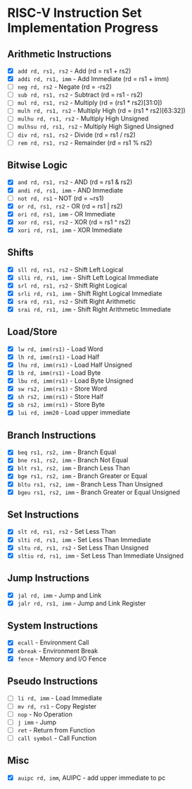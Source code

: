 # RISC-V Instruction Set Implementation Progress

## Arithmetic Instructions
- [x] `add rd, rs1, rs2` - Add (rd = rs1 + rs2)
- [x] `addi rd, rs1, imm` - Add Immediate (rd = rs1 + imm)
- [ ] `neg rd, rs2` - Negate (rd = -rs2)
- [ ] `sub rd, rs1, rs2` - Subtract (rd = rs1 - rs2)
- [ ] `mul rd, rs1, rs2` - Multiply (rd = (rs1 * rs2)[31:0])
- [ ] `mulh rd, rs1, rs2` - Multiply High (rd = (rs1 * rs2)[63:32])
- [ ] `mulhu rd, rs1, rs2` - Multiply High Unsigned
- [ ] `mulhsu rd, rs1, rs2` - Multiply High Signed Unsigned
- [ ] `div rd, rs1, rs2` - Divide (rd = rs1 / rs2)
- [ ] `rem rd, rs1, rs2` - Remainder (rd = rs1 % rs2)

## Bitwise Logic
- [x] `and rd, rs1, rs2` - AND (rd = rs1 & rs2)
- [x] `andi rd, rs1, imm` - AND Immediate
- [ ] `not rd, rs1` - NOT (rd = ~rs1) 
- [x] `or rd, rs1, rs2` - OR (rd = rs1 | rs2)
- [x] `ori rd, rs1, imm` - OR Immediate
- [x] `xor rd, rs1, rs2` - XOR (rd = rs1 ^ rs2)
- [x] `xori rd, rs1, imm` - XOR Immediate

## Shifts
- [x] `sll rd, rs1, rs2` - Shift Left Logical
- [x] `slli rd, rs1, imm` - Shift Left Logical Immediate
- [x] `srl rd, rs1, rs2` - Shift Right Logical
- [x] `srli rd, rs1, imm` - Shift Right Logical Immediate
- [x] `sra rd, rs1, rs2` - Shift Right Arithmetic
- [x] `srai rd, rs1, imm` - Shift Right Arithmetic Immediate

## Load/Store
- [x] `lw rd, imm(rs1)` - Load Word
- [x] `lh rd, imm(rs1)` - Load Half
- [x] `lhu rd, imm(rs1)` - Load Half Unsigned
- [x] `lb rd, imm(rs1)` - Load Byte
- [x] `lbu rd, imm(rs1)` - Load Byte Unsigned
- [x] `sw rs2, imm(rs1)` - Store Word
- [x] `sh rs2, imm(rs1)` - Store Half
- [x] `sb rs2, imm(rs1)` - Store Byte
- [x] `lui rd, imm20` - Load upper immediate

## Branch Instructions
- [x] `beq rs1, rs2, imm` - Branch Equal
- [x] `bne rs1, rs2, imm` - Branch Not Equal
- [x] `blt rs1, rs2, imm` - Branch Less Than
- [x] `bge rs1, rs2, imm` - Branch Greater or Equal
- [x] `bltu rs1, rs2, imm` - Branch Less Than Unsigned
- [x] `bgeu rs1, rs2, imm` - Branch Greater or Equal Unsigned

## Set Instructions
- [x] `slt rd, rs1, rs2` - Set Less Than
- [x] `slti rd, rs1, imm` - Set Less Than Immediate
- [x] `sltu rd, rs1, rs2` - Set Less Than Unsigned
- [x] `sltiu rd, rs1, imm` - Set Less Than Immediate Unsigned

## Jump Instructions
- [x] `jal rd, imm` - Jump and Link
- [x] `jalr rd, rs1, imm` - Jump and Link Register

## System Instructions
- [x] `ecall` - Environment Call
- [x] `ebreak` - Environment Break
- [x] `fence` - Memory and I/O Fence

## Pseudo Instructions
- [ ] `li rd, imm` - Load Immediate
- [ ] `mv rd, rs1` - Copy Register
- [ ] `nop` - No Operation
- [ ] `j imm` - Jump
- [ ] `ret` - Return from Function
- [ ] `call symbol` - Call Function

## Misc
- [x] `auipc rd, imm`, AUIPC - add upper immediate to pc
